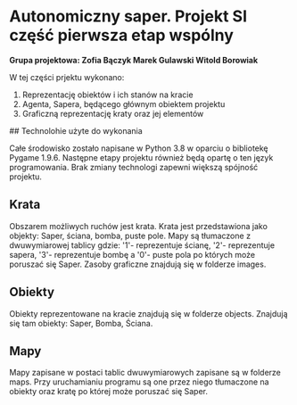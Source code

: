 # Autonomiczny saper. Projekt SI część pierwsza etap wspólny

<b>Grupa projektowa: Zofia Bączyk Marek Gulawski Witold Borowiak</b>

<p>W tej części prjektu wykonano:
  <ol>
    <li>Reprezentację obiektów i ich stanów na kracie</li>
    <li>Agenta, Sapera, będącego głównym obiektem projektu</li>
    <li>Graficzną reprezentację kraty oraz jej elementów</li>
  </ol>
 </p>
## Technolohie użyte do wykonania
<p>Całe środowisko zostało napisane w Python 3.8 w oparciu o bibliotekę Pygame 1.9.6. 
Następne etapy projektu również będą opartę o ten język programowania. 
Brak zmiany technologi zapewni większą spójność projektu.</p>

## Krata


<p>Obszarem możliwych ruchów jest krata. Krata jest przedstawiona jako objekty: Saper, ściana, bomba, puste pole.
Mapy są tłumaczone z dwuwymiarowej tablicy gdzie: '1'- reprezentuje ścianę, '2'- reprezentuje sapera, '3'- reprezentuje bombę a '0'- puste pola po których może poruszać się Saper.
Zasoby graficzne znajdują się w folderze images.</p>

## Obiekty
<p>Obiekty reprezentowane na kracie znajdują się w folderze objects.
Znajdują się tam obiekty: Saper, Bomba, Ściana.</p>

## Mapy
<p>Mapy zapisane w postaci tablic dwuwymiarowych zapisane są w folderze maps. 
Przy uruchamianiu programu są one przez niego tłumaczone na obiekty oraz kratę po której może poruszać się Saper.</p>